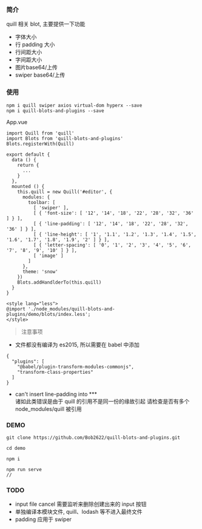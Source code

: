 ### 简介

quill 相关 blot, 主要提供一下功能 
* 字体大小
* 行 padding 大小
* 行间距大小
* 字间距大小
* 图片base64/上传
* swiper base64/上传



### 使用

```
npm i quill swiper axios virtual-dom hyperx --save
npm i quill-blots-and-plugins --save
```

App.vue
```
import Quill from 'quill'
import Blots from 'quill-blots-and-plugins'
Blots.registerWith(Quill)

export default {
  data () {
    return {
      ...
    }
  },
  mounted () {
    this.quill = new Quill('#editor', {
      modules: { 
        toolbar: [ 
          [ 'swiper' ],
          [ { 'font-size': [ '12', '14', '18', '22', '28', '32', '36' ] } ],
          [ { 'line-padding': [ '12', '14', '18', '22', '28', '32', '36' ] } ],
          [ { 'line-height': [ '1', '1.1', '1.2', '1.3', '1.4', '1.5', '1.6', '1.7', '1.8', '1.9', '2' ] } ],
          [ { 'letter-spacing': [ '0', '1', '2', '3', '4', '5', '6', '7', '8', '9', '10' ] } ],
          [ 'image' ]
        ]
      },
      theme: 'snow'
    })
    Blots.addHandlderTo(this.quill)
  }
}

<style lang="less">
@import './node_modules/quill-blots-and-plugins/demo/blots/index.less';
</style>
```

> 注意事项

* 文件都没有编译为 es2015, 所以需要在 babel 中添加
```
{
  "plugins": [
    "@babel/plugin-transform-modules-commonjs",
    "transform-class-properties"
  ]
}
```
* can't insert line-padding into ***    
诸如此类错误是由于 quill 的引用不是同一份的缘故引起
请检查是否有多个 node_modules/quill 被引用



### DEMO

```
git clone https://github.com/Bob2622/quill-blots-and-plugins.git

cd demo 

npm i 

npm run serve
// 

```



### TODO

* input file cancel 需要监听来删除创建出来的 input 按钮
* 单独编译本模块文件, quill、lodash 等不进入最终文件
* padding 应用于 swiper
